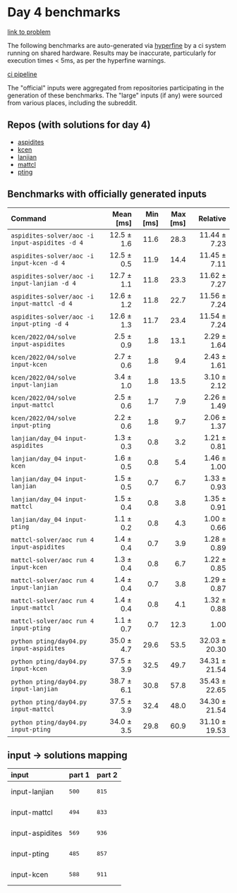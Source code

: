 # Day 4 benchmarks

[link to problem](http://adventofcode.com/2022/day/4)

The following benchmarks are auto-generated via [hyperfine](https://github.com/sharkdp/hyperfine) by a ci system running on shared hardware. Results may be inaccurate, particularly for execution times < 5ms, as per the hyperfine warnings.

[ci pipeline](http://ci.papercode.net:8080/teams/aoc2022/pipelines/aoc-compare-2022)

The "official" inputs were aggregated from repositories participating in the generation of these benchmarks. The "large" inputs (if any) were sourced from various places, including the subreddit.

## Repos (with solutions for day 4)


- [aspidites](https://github.com/aspidites/aoc2022)
- [kcen](https://github.com/kcen/AdventOfCode)
- [lanjian](https://github.com/LanJian/aoc-2022)
- [mattcl](https://github.com/mattcl/aoc2022)
- [pting](https://github.com/pting/aoc2022)

## Benchmarks with officially generated inputs
| Command | Mean [ms] | Min [ms] | Max [ms] | Relative |
|:---|---:|---:|---:|---:|
| `aspidites-solver/aoc -i input-aspidites -d 4` | 12.5 ± 1.6 | 11.6 | 28.3 | 11.44 ± 7.23 |
| `aspidites-solver/aoc -i input-kcen -d 4` | 12.5 ± 0.5 | 11.9 | 14.4 | 11.45 ± 7.11 |
| `aspidites-solver/aoc -i input-lanjian -d 4` | 12.7 ± 1.1 | 11.8 | 23.3 | 11.62 ± 7.27 |
| `aspidites-solver/aoc -i input-mattcl -d 4` | 12.6 ± 1.2 | 11.8 | 22.7 | 11.56 ± 7.24 |
| `aspidites-solver/aoc -i input-pting -d 4` | 12.6 ± 1.3 | 11.7 | 23.4 | 11.54 ± 7.24 |
| `kcen/2022/04/solve input-aspidites` | 2.5 ± 0.9 | 1.8 | 13.1 | 2.29 ± 1.64 |
| `kcen/2022/04/solve input-kcen` | 2.7 ± 0.6 | 1.8 | 9.4 | 2.43 ± 1.61 |
| `kcen/2022/04/solve input-lanjian` | 3.4 ± 1.0 | 1.8 | 13.5 | 3.10 ± 2.12 |
| `kcen/2022/04/solve input-mattcl` | 2.5 ± 0.6 | 1.7 | 7.9 | 2.26 ± 1.49 |
| `kcen/2022/04/solve input-pting` | 2.2 ± 0.6 | 1.8 | 9.7 | 2.06 ± 1.37 |
| `lanjian/day_04 input-aspidites` | 1.3 ± 0.3 | 0.8 | 3.2 | 1.21 ± 0.81 |
| `lanjian/day_04 input-kcen` | 1.6 ± 0.5 | 0.8 | 5.4 | 1.46 ± 1.00 |
| `lanjian/day_04 input-lanjian` | 1.5 ± 0.5 | 0.7 | 6.7 | 1.33 ± 0.93 |
| `lanjian/day_04 input-mattcl` | 1.5 ± 0.4 | 0.8 | 3.8 | 1.35 ± 0.91 |
| `lanjian/day_04 input-pting` | 1.1 ± 0.2 | 0.8 | 4.3 | 1.00 ± 0.66 |
| `mattcl-solver/aoc run 4 input-aspidites` | 1.4 ± 0.4 | 0.7 | 3.9 | 1.28 ± 0.89 |
| `mattcl-solver/aoc run 4 input-kcen` | 1.3 ± 0.4 | 0.8 | 6.7 | 1.22 ± 0.85 |
| `mattcl-solver/aoc run 4 input-lanjian` | 1.4 ± 0.4 | 0.7 | 3.8 | 1.29 ± 0.87 |
| `mattcl-solver/aoc run 4 input-mattcl` | 1.4 ± 0.4 | 0.8 | 4.1 | 1.32 ± 0.88 |
| `mattcl-solver/aoc run 4 input-pting` | 1.1 ± 0.7 | 0.7 | 12.3 | 1.00 |
| `python pting/day04.py input-aspidites` | 35.0 ± 4.7 | 29.6 | 53.5 | 32.03 ± 20.30 |
| `python pting/day04.py input-kcen` | 37.5 ± 3.9 | 32.5 | 49.7 | 34.31 ± 21.54 |
| `python pting/day04.py input-lanjian` | 38.7 ± 6.1 | 30.8 | 57.8 | 35.43 ± 22.65 |
| `python pting/day04.py input-mattcl` | 37.5 ± 3.9 | 32.4 | 48.0 | 34.30 ± 21.54 |
| `python pting/day04.py input-pting` | 34.0 ± 3.5 | 29.8 | 60.9 | 31.10 ± 19.53 |

## input -> solutions mapping
|input|part 1|part 2|
|:---|:---|:---|
|input-lanjian|<pre>500</pre>|<pre>815</pre>|
|input-mattcl|<pre>494</pre>|<pre>833</pre>|
|input-aspidites|<pre>569</pre>|<pre>936</pre>|
|input-pting|<pre>485</pre>|<pre>857</pre>|
|input-kcen|<pre>588</pre>|<pre>911</pre>|
